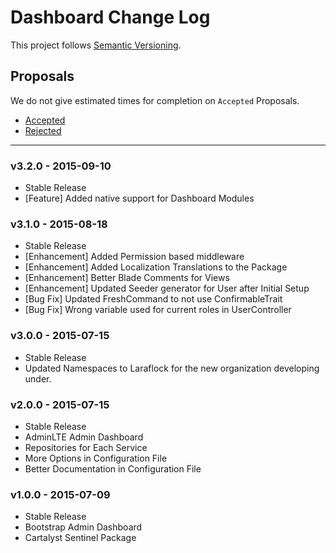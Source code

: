 # Dashboard Change Log

This project follows [Semantic Versioning](CONTRIBUTING.md).

## Proposals

We do not give estimated times for completion on `Accepted` Proposals.

- [Accepted](https://github.com/laraflock/dashboard/labels/Accepted)
- [Rejected](https://github.com/laraflock/dashboard/labels/Rejected)

---

### v3.2.0 - 2015-09-10

- Stable Release
- [Feature] Added native support for Dashboard Modules

### v3.1.0 - 2015-08-18

- Stable Release
- [Enhancement] Added Permission based middleware
- [Enhancement] Added Localization Translations to the Package
- [Enhancement] Better Blade Comments for Views
- [Enhancement] Updated Seeder generator for User after Initial Setup
- [Bug Fix] Updated FreshCommand to not use ConfirmableTrait
- [Bug Fix] Wrong variable used for current roles in UserController

### v3.0.0 - 2015-07-15

- Stable Release
- Updated Namespaces to Laraflock for the new organization developing under.

### v2.0.0 - 2015-07-15

- Stable Release
- AdminLTE Admin Dashboard
- Repositories for Each Service
- More Options in Configuration File
- Better Documentation in Configuration File

### v1.0.0 - 2015-07-09

- Stable Release
- Bootstrap Admin Dashboard
- Cartalyst Sentinel Package
